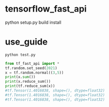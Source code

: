 # tensorflow_fast_api
python setup.py build install

# use_guide
```bash
python test.py
```
```python
from tf_fast_api import *
tf.random.set_seed(2021)
x = tf.random.normal((3,5))
print(x.sum())
print(x.reduce_sum())
print(tf.reduce_sum(x))
#tf.Tensor(1.4016838, shape=(), dtype=float32)
#tf.Tensor(1.4016838, shape=(), dtype=float32)
#tf.Tensor(1.4016838, shape=(), dtype=float32)
```